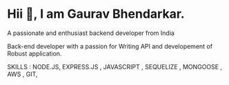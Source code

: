  # Hii 👋, I am Gaurav Bhendarkar.

A passionate and enthusiast backend developer from India

Back-end developer with a passion for Writing API and developement of Robust application.

SKILLS : NODE.JS, EXPRESS.JS , JAVASCRIPT , SEQUELIZE , MONGOOSE , AWS , GIT, 
